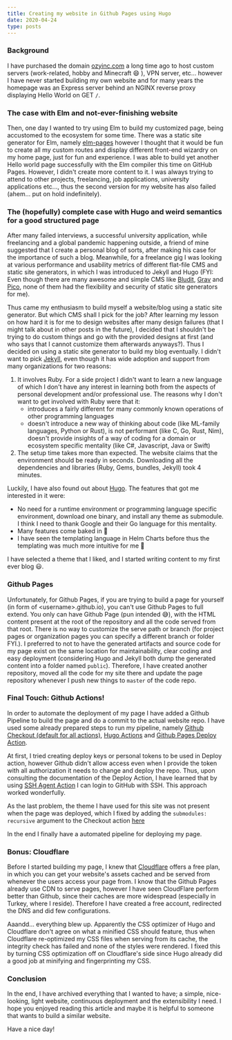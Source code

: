 ```yaml
---
title: Creating my website in Github Pages using Hugo
date: 2020-04-24
type: posts
---
```


### Background
I have purchased the domain [ozyinc.com](https://ozyinc.com) a long time ago to host custom servers (work-related, hobby and Minecraft :smile: ), VPN server, etc... however I have never started building my own website and for many years the homepage was an Express server behind an NGINX reverse proxy displaying Hello World on GET `/`. 

### The case with Elm and not-ever-finishing website
Then, one day I wanted to try using Elm to build my customized page, being accustomed to the ecosystem for some time. There was a static site generator for Elm, namely [elm-pages](https://elm-pages.com/) however I thought that it would be fun to create all my custom routes and display different front-end wizardry on my home page, just for fun and experience. I was able to build yet another Hello world page successfully with the Elm compiler this time on GitHub Pages. However, I didn't create more content to it. I was always trying to attend to other projects, freelancing, job applications, university applications etc..., thus the second version for my website has also failed (ahem... put on hold indefinitely).

### The (hopefully) complete case with Hugo and weird semantics for a good structured page
After many failed interviews, a successful university application, while freelancing and a global pandemic happening outside, a friend of mine suggested that I create a personal blog of sorts, after making his case for the importance of such a blog. Meanwhile, for a freelance gig I was looking at various performance and usability metrics of different flat-file CMS and static site generators, in which I was introduced to Jekyll and Hugo (FYI: Even though there are many awesome and simple CMS like [Bludit](http://bludit.com/), [Grav](https://getgrav.org/) and [Pico](https://picocms.org/), none of them had the flexibility and security of static site generators for me).

Thus came my enthusiasm to build myself a website/blog using a static site generator. But which CMS shall I pick for the job? After learning my lesson on how hard it is for me to design websites after many design failures (that I might talk about in other posts in the future), I decided that I shouldn't be trying to do custom things and go with the provided designs at first (and who says that I cannot customize them afterwards anyways?). Thus I decided on using a static site generator to build my blog eventually. I didn't want to pick [Jekyll](https://jekyllrb.com/), even though it has wide adoption and support from many organizations for two reasons:

1. It involves Ruby. For a side project I didn't want to learn a new language of which I don't have any interest in learning both from the aspects of personal development and/or professional use. The reasons why I don't want to get involved with Ruby were that it:
    * introduces a fairly different for many commonly known operations of other programming languages
    * doesn't introduce a new way of thinking about code (like ML-family languages, Python or Rust), is not performant (like C, Go, Rust, Nim), doesn't provide insights of a way of coding for a domain or ecosystem specific mentality (like C#, Javascript, Java or Swift)
2. The setup time takes more than expected. The website claims that the environment should be ready in seconds. Downloading all the dependencies and libraries (Ruby, Gems, bundles, Jekyll) took 4 minutes.

Luckily, I have also found out about [Hugo](https://gohugo.io/). The features that got me interested in it were:

* No need for a runtime environment or programming language specific environment, download one binary, and install any theme as submodule. I think I need to thank Google and their Go language for this mentality.
* Many features come baked in :hammer:
* I have seen the templating language in Helm Charts before thus the templating was much more intuitive for me :star_struck:

I have selected a theme that I liked, and I started writing content to my first ever blog :smiley:.

### Github Pages
Unfortunately, for Github Pages, if you are trying to build a page for yourself (in form of \<username\>.github.io), you can't use Github Pages to full extend. You only can have Github Page (pun intended :sweat_smile:), with the HTML content present at the root of the repository and all the code served from that root. There is no way to customize the serve path or branch (for project pages or organization pages you can specify a different branch or folder FYI.). I preferred to not to have the generated artifacts and source code for my page exist on the same location for maintainability, clear coding and easy deployment (considering Hugo and Jekyll both dump the generated content into a folder named `public`). Therefore, I have created another repository, moved all the code for my site there and update the page repository whenever I push new things to `master` of the code repo.

### Final Touch: Github Actions!
In order to automate the deployment of my page I have added a Github Pipeline to build the page and do a commit to the actual website repo. I have used some already prepared steps to run my pipeline, namely [Github Checkout (default for all actions)](https://github.com/actions/checkout), [Hugo Actions](https://github.com/peaceiris/actions-hugo) and [Github Pages Deploy Action](https://github.com/JamesIves/github-pages-deploy-action).

At first, I tried creating deploy keys or personal tokens to be used in Deploy action, however Github didn't allow access even when I provide the token with all authorization it needs to change and deploy the repo. Thus, upon consulting the documentation of the Deploy Action, I have learned that by using [SSH Agent Action](https://github.com/webfactory/ssh-agent) I can login to GitHub with SSH. This approach worked wonderfully.

As the last problem, the theme I have used for this site was not present when the page was deployed, which I fixed by adding the `submodules: recursive` argument to the Checkout action [here](https://github.com/ozyinc/website/blob/master/.github/workflows/default.yml#L16)

In the end I finally have a automated pipeline for deploying my page.

### Bonus: Cloudflare
Before I started building my page, I knew that [Cloudflare](https://cloudflare.com) offers a free plan, in which you can get your website's assets cached and be served from whenever the users access your page from. I know that the Github Pages already use CDN to serve pages, however I have seen CloudFlare perform better than Github, since their caches are more widespread (especially in Turkey, where I reside). Therefore I have created a free account, redirected the DNS and did few configurations.

Aaandd... everything blew up. Apparently the CSS optimizer of Hugo and Cloudflare don't agree on what a minified CSS should feature, thus when Cloudflare re-optimized my CSS files when serving from its cache, the integrity check has failed and none of the styles were rendered. I fixed this by turning CSS optimization off on Cloudflare's side since Hugo already did a good job at minifying and fingerprinting my CSS.

### Conclusion
In the end, I have archived everything that I wanted to have; a simple, nice-looking, light website, continuous deployment and the extensibility I need. I hope you enjoyed reading this article and maybe it is helpful to someone that wants to build a similar website.

Have a nice day! 
